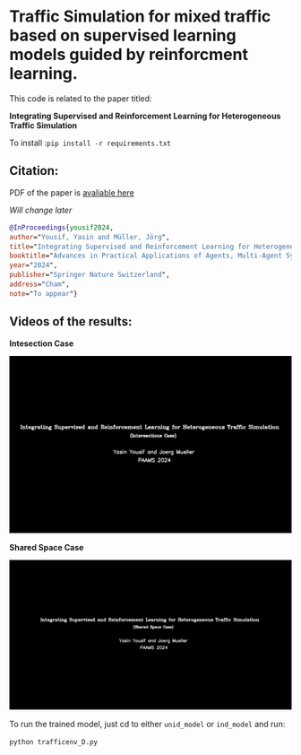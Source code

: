 




# Traffic Simulation for mixed traffic based on supervised learning models guided by reinforcment learning.

This code is related to the paper titled: 

**Integrating Supervised and Reinforcement Learning for Heterogeneous Traffic Simulation**


To install :`pip install -r requirements.txt`

## Citation:

PDF of the paper is [avaliable here](paper.pdf)

*Will change later* 


```bibtex
@InProceedings{yousif2024,
author="Yousif, Yasin and Müller, Jörg",
title="Integrating Supervised and Reinforcement Learning for Heterogeneous Traffic Simulation",
booktitle="Advances in Practical Applications of Agents, Multi-Agent Systems, and Cognitive Mimetics. The PAAMS Collection",
year="2024",
publisher="Springer Nature Switzerland",
address="Cham",
note="To appear"}
```




## Videos of the results:

**Intesection Case**

![](ind_model/output_ind.gif)


**Shared Space Case**

![](unid_model/output_unid.gif)


To run the trained model, just cd to either `unid_model` or `ind_model` and run:

`python trafficenv_D.py`





